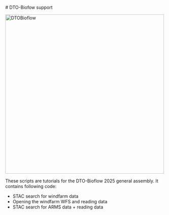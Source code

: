 \# DTO-Biofow support



<img src="https://dto-bioflow.eu/themes/custom/skeleton/logo.svg" alt="DTOBioflow" width="500"/>





These scripts are tutorials for the DTO-Bioflow 2025 general assembly. It contains following code:

* STAC search for windfarm data
* Opening the windfarm WFS and reading data
* STAC search for ARMS data + reading data
